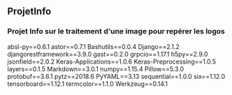 ## ProjetInfo
### Projet Info sur le traitement d'une image pour repérer les logos

absl-py==0.6.1
astor==0.7.1
Bashutils==0.0.4
Django==2.1.2
djangorestframework==3.9.0
gast==0.2.0
grpcio==1.17.1
h5py==2.9.0
jsonfield==2.0.2
Keras-Applications==1.0.6
Keras-Preprocessing==1.0.5
layers==0.1.5
Markdown==3.0.1
numpy==1.15.4
Pillow==5.3.0
protobuf==3.6.1
pytz==2018.6
PyYAML==3.13
sequential==1.0.0
six==1.12.0
tensorboard==1.12.1
termcolor==1.1.0
Werkzeug==0.14.1
